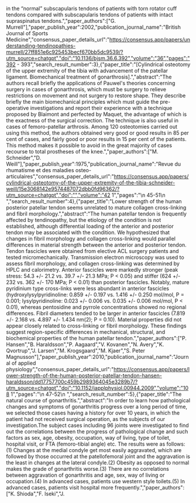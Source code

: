 in the “normal” subscapularis tendons of patients with torn rotator cuff tendons compared with subscapularis tendons of patients with intact supraspinatus tendons.","paper_authors":["G. Murrell"],"paper_publish_year":2002,"publication_journal_name":"British Journal of Sports Medicine","consensus_paper_details_url":"https://consensus.app/papers/understanding-tendinopathies-murrell/27ff851e6c925453becf670bb5dc9539/?utm_source=chatgpt","doi":"10.1136/bjsm.36.6.392","volume":"36","pages":"392 - 393","search_result_number":3},{"paper_title":"[Cylindrical osteotomy of the upper extremity of the tibia with advancement of the patellar ligament. Biomechanical treatment of gonarthrosis].","abstract":"The authors recall briefly the applications of Pauwel's theories concerning surgery in cases of gonarthrosis, which must be surgery to relieve restrictions on movement and not surgery to restore shape. They describe briefly the main biomechanical principles which must guide the pre-operative investigations and report their experience with a technique proposed by Blaimont and perfected by Maquet, the advantage of which is the exactness of the surgical correction. The technique is also useful in cases of femoro-patellar arthrosis. Among 120 osteotomies carried out using this method, the authors obtained very good or good results in 85 per cent of cases, and fairly good or poor results in 15 per cent of the patients. This method makes it possible to avoid in the great majority of cases recourse to total prostheses of the knee.","paper_authors":["M. Schneider","D. Weill"],"paper_publish_year":1975,"publication_journal_name":"Revue du rhumatisme et des maladies osteo-articulaires","consensus_paper_details_url":"https://consensus.app/papers/cylindrical-osteotomy-of-the-upper-extremity-of-the-tibia-schneider-weill/15e3068142e9574487072dbb0fd96362/?utm_source=chatgpt","doi":"","volume":"42 1","pages":"\n 45-51\n ","search_result_number":4},{"paper_title":"Lower strength of the human posterior patellar tendon seems unrelated to mature collagen cross-linking and fibril morphology.","abstract":"The human patellar tendon is frequently affected by tendinopathy, but the etiology of the condition is not established, although differential loading of the anterior and posterior tendon may be associated with the condition. We hypothesized that changes in fibril morphology and collagen cross-linking would parallel differences in material strength between the anterior and posterior tendon. Tendon fascicles were obtained from elective ACL surgery patients and tested micromechanically. Transmission electron microscopy was used to assess fibril morphology, and collagen cross-linking was determined by HPLC and calorimetry. Anterior fascicles were markedly stronger (peak stress: 54.3 +/- 21.2 vs. 39.7 +/- 21.3 MPa; P < 0.05) and stiffer (624 +/- 232 vs. 362 +/- 170 MPa; P < 0.01) than posterior fascicles. Notably, mature pyridinium type cross-links were less abundant in anterior fascicles (hydroxylysylpyridinoline: 0.859 +/- 0.197 vs. 1.416 +/- 0.250 mol/mol, P = 0.001; lysylpyridinoline: 0.023 +/- 0.006 vs. 0.035 +/- 0.006 mol/mol, P < 0.01), whereas pentosidine and pyrrole concentrations showed no regional differences. Fibril diameters tended to be larger in anterior fascicles (7.819 +/- 2.168 vs. 4.897 +/- 1.434 nm(2); P = 0.10). Material properties did not appear closely related to cross-linking or fibril morphology. These findings suggest region-specific differences in mechanical, structural, and biochemical properties of the human patellar tendon.","paper_authors":["P. Hansen","B. Haraldsson","P. Aagaard","V. Kovanen","N. Avery","K. Qvortrup","J. Larsen","M. Krogsgaard","M. Kjaer","S. Peter Magnusson"],"paper_publish_year":2010,"publication_journal_name":"Journal of applied physiology","consensus_paper_details_url":"https://consensus.app/papers/lower-strength-of-the-human-posterior-patellar-tendon-hansen-haraldsson/dd17757700c459b2989364045e3289b7/?utm_source=chatgpt","doi":"10.1152/japplphysiol.00944.2009","volume":"108 1","pages":"\n 47-52\n ","search_result_number":5},{"paper_title":"The natural course of gonarthritis.","abstract":"In order to learn how pathological changes and symptoms of gonarthritis progress over a long period of time, we selected those cases having a history for over 10 years, in which the patient had not received surgical operation, as the subjects of our investigation.The subject cases including 96 joints were investigated to find out the correlations between the progress of pathological change and such factors as sex, age, obesity, occupation, way of living, type of toilet, hospital visit, or FTA (femoro-tibial angle) etc. The results were as follows:(1) Changes at the medial condyle get most easily aggravated, which are followed by those occurred at the patellofemoral joint and the aggravation is the least in changes at the lateral condyle.(2) Obesity as opposed to normal makes the grade of gonarthritis worse.(3) There are no correlations between aggravation of gonarthritis and age, sex, way of living or occupation.(4) In advanced cases, patients use western style toilets.(5) In advanced cases, patients visit hospital more frequently.","paper_authors":["K. Shioda","F. Iseki","J.